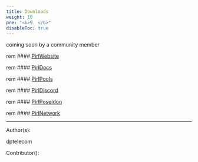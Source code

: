 ```yaml
---
title: Downloads
weight: 10
pre: "<b>9. </b>"
disableToc: true
---
```


coming soon by a community member 

rem #### [PirlWebsite](https://pirl.io/en/ "PirlWebsite")

rem #### [PirlDocs](https://docs.pirl.io/en/ "PirlDocs")

rem #### [PirlPools](https://pirl.io/en/pools/ "PirlPools")

rem #### [PirlDiscord](https://discord.gg/QYYkVRz "PirlDiscord")

rem #### [PirlPoseidon](https://poseidon.pirl.io/explorer/ "PirlPoseidon")

rem #### [PirlNetwork](http://stats.pirl.io "PirlNetwork")




---
Author(s):

dptelecom

Contributor():
